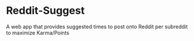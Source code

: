 # Reddit-Suggest
A web app that provides suggested times to post onto Reddit per subreddit to maximize Karma/Points
